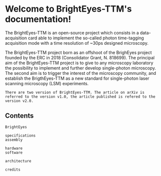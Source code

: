 # Welcome to BrightEyes-TTM's documentation!

The BrightEyes-TTM is an open-source project which consists in a data-acquisition card able to implement the so-called photon time-tagging acquisition mode with a time resolution of ~30ps designed microscopy.

The BrightEyes-TTM project born as an offshoot of the BrighEyes project founded by the ERC in 2018 (Consolidator Grant, N. 818699). The principal aim of the BrightEyes-TTM project is to give to any microscopy laboratory the possibility to implement and further develop single-photon microscopy. The second aim is to trigger the interest of the microscopy community, and establish the BrigthEyes-TTM as a new standard for single-photon laser scanning microscopy (LSM) experiments.

```{note}
There are two version of BrightEyes-TTM. The article on arXiv is referred to the version v1.0, the article published is refered to the version v2.0.
```

## Contents

```{toctree}
BrightEyes

specifications
assembly

hardware
software

architecture

credits
```
